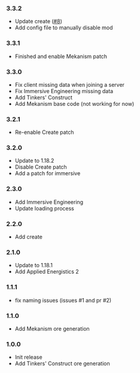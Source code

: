 ### 3.3.2
+ Update create ([#8](https://github.com/Janoeo/JER-Integration/pull/8))
+ Add config file to manually disable mod

### 3.3.1
+ Finished and enable Mekanism patch

### 3.3.0
+ Fix client missing data when joining a server
+ Fix Immersive Engineering missing data
+ Add Tinkers' Construct
+ Add Mekanism base code (not working for now)

### 3.2.1
+ Re-enable Create patch

### 3.2.0
+ Update to 1.18.2
+ Disable Create patch
+ Add a patch for immersive

### 2.3.0
+ Add Immersive Engineering
+ Update loading process

### 2.2.0

+ Add create

### 2.1.0

+ Update to 1.18.1
+ Add Applied Energistics 2

### 1.1.1

+ fix naming issues (issues #1 and pr #2)

### 1.1.0

+ Add Mekanism ore generation

### 1.0.0

+ Init release
+ Add Tinkers' Construct ore generation